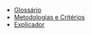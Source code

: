 * [Glossário](/README)
* [Metodologias e Critérios](/5_Privacy_Respecting_Software)
* [Explicador](/6_Privacy_and-Security_Gadgets)
